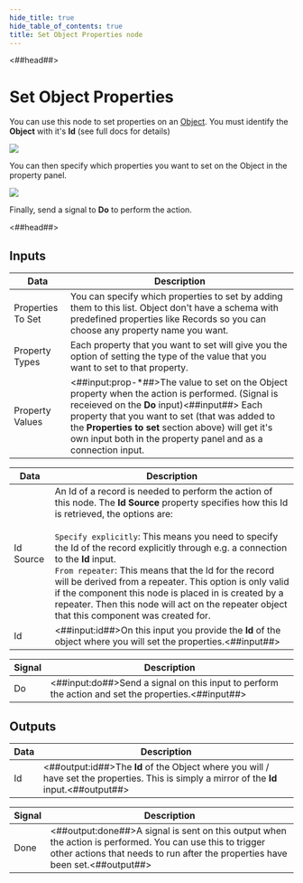 ```yaml
---
hide_title: true
hide_table_of_contents: true
title: Set Object Properties node
---
```


<##head##>

# Set Object Properties

You can use this node to set properties on an [Object](/nodes/data/object/object-node). You must identify the **Object** with it's **Id** (see full docs for details)

<div className="ndl-image-with-background l">

![](/nodes/data/object/set-object-properties/set-object-properties.png)

</div>

You can then specify which properties you want to set on the Object in the property panel.

<div className="ndl-image-with-background">

![](/nodes/data/object/set-object-properties/prop-panel.png)

</div>

Finally, send a signal to **Do** to perform the action.

<##head##>

## Inputs

| Data                                                | Description                                                                                                                                                                                                                                                                                                                |
| --------------------------------------------------- | -------------------------------------------------------------------------------------------------------------------------------------------------------------------------------------------------------------------------------------------------------------------------------------------------------------------------- |
| <span className="ndl-data">Properties To Set</span> | You can specify which properties to set by adding them to this list. Object don't have a schema with predefined properties like Records so you can choose any property name you want.                                                                                                                                      |
| <span className="ndl-data">Property Types</span>    | Each property that you want to set will give you the option of setting the type of the value that you want to set to that property.                                                                                                                                                                                        |
| <span className="ndl-data">Property Values</span>   | <##input:prop-\*##>The value to set on the Object property when the action is performed. (Signal is receieved on the **Do** input)<##input##> Each property that you want to set (that was added to the **Properties to set** section above) will get it's own input both in the property panel and as a connection input. |


| Data                                        | Description                                                                                                                                                                                                                                                                                                                                                                                                                                                                                                                                                              |
| ------------------------------------------- | ------------------------------------------------------------------------------------------------------------------------------------------------------------------------------------------------------------------------------------------------------------------------------------------------------------------------------------------------------------------------------------------------------------------------------------------------------------------------------------------------------------------------------------------------------------------------ |
| <span className="ndl-data">Id Source</span> | An Id of a record is needed to perform the action of this node. The **Id Source** property specifies how this Id is retrieved, the options are:<br/><br/>`Specify explicitly`: This means you need to specify the Id of the record explicitly through e.g. a connection to the **Id** input.<br/>`From repeater`: This means that the Id for the record will be derived from a repeater. This option is only valid if the component this node is placed in is created by a repeater. Then this node will act on the repeater object that this component was created for. |
| <span className="ndl-data">Id</span>        | <##input:id##>On this input you provide the **Id** of the object where you will set the properties.<##input##>                                                                                                                                                                                                                                                                                                                                                                                                                                                           |

| Signal                                 | Description                                                                                        |
| -------------------------------------- | -------------------------------------------------------------------------------------------------- |
| <span className="ndl-signal">Do</span> | <##input:do##>Send a signal on this input to perform the action and set the properties.<##input##> |

## Outputs

| Data                                 | Description                                                                                                                                |
| ------------------------------------ | ------------------------------------------------------------------------------------------------------------------------------------------ |
| <span className="ndl-data">Id</span> | <##output:id##>The **Id** of the Object where you will / have set the properties. This is simply a mirror of the **Id** input.<##output##> |

| Signal                                   | Description                                                                                                                                                                                |
| ---------------------------------------- | ------------------------------------------------------------------------------------------------------------------------------------------------------------------------------------------ |
| <span className="ndl-signal">Done</span> | <##output:done##>A signal is sent on this output when the action is performed. You can use this to trigger other actions that needs to run after the properties have been set.<##output##> |
